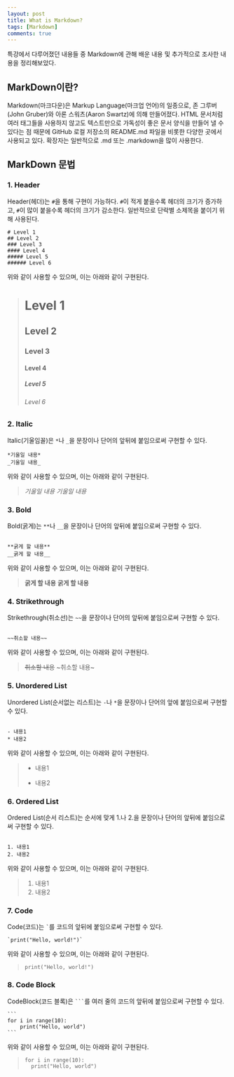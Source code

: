 ```yaml
---
layout: post
title: What is Markdown?
tags: [Markdown]
comments: true
---
```


특강에서 다루어졌던 내용들 중 Markdown에 관해 배운 내용 및 추가적으로 조사한 내용을 정리해보았다.

## MarkDown이란?
Markdown(마크다운)은 Markup Language(마크업 언어)의 일종으로, 존 그루버(John Gruber)와 아론 스워츠(Aaron Swartz)에 의해 만들어졌다. HTML 문서처럼 여러 태그들을 사용하지 않고도 텍스트만으로 가독성이 좋은 문서 양식을 만들어 낼 수 있다는 점 때문에 GitHub 로컬 저장소의 README.md 파일을 비롯한 다양한 곳에서 사용되고 있다. 확장자는 일반적으로 .md 또는 .markdown을 많이 사용한다.

## MarkDown 문법
### 1. Header
Header(헤더)는 `#`을 통해 구현이 가능하다. `#`이 적게 붙을수록 헤더의 크기가 증가하고, `#`이 많이 붙을수록 헤더의 크기가 감소한다. 일반적으로 단락별 소제목을 붙이기 위해 사용된다.

```
# Level 1
## Level 2
### Level 3
#### Level 4
##### Level 5
###### Level 6
```

위와 같이 사용할 수 있으며, 이는 아래와 같이 구현된다.

> # Level 1
> ## Level 2 
> ### Level 3
> #### Level 4
> ##### Level 5
> ###### Level 6

### 2. Italic
Italic(기울임꼴)은 `*`나 `_`을 문장이나 단어의 앞뒤에 붙임으로써 구현할 수 있다.

```
*기울일 내용*
_기울일 내용_
```

위와 같이 사용할 수 있으며, 이는 아래와 같이 구현된다.

> *기울일 내용*
> _기울일 내용_

### 3. Bold
Bold(굵게)는 `**`나 `__`을 문장이나 단어의 앞뒤에 붙임으로써 구현할 수 있다.

```

**굵게 할 내용**
__굵게 할 내용__
```

위와 같이 사용할 수 있으며, 이는 아래와 같이 구현된다.

> **굵게 할 내용**
> __굵게 할 내용__

### 4. Strikethrough
Strikethrough(취소선)는 `~~`을 문장이나 단어의 앞뒤에 붙임으로써 구현할 수 있다.

```

~~취소할 내용~~
```

위와 같이 사용할 수 있으며, 이는 아래와 같이 구현된다.

> ~~취소할 내용~~
> ~취소할 내용~

### 5. Unordered List
Unordered List(순서없는 리스트)는 `-`나 `*`을 문장이나 단어의 앞에 붙임으로써 구현할 수 있다.

```

- 내용1
* 내용2
```

위와 같이 사용할 수 있으며, 이는 아래와 같이 구현된다.

> - 내용1
> * 내용2

### 6. Ordered List
Ordered List(순서 리스트)는 순서에 맞게 1.나 2.을 문장이나 단어의 앞뒤에 붙임으로써 구현할 수 있다.

```

1. 내용1
2. 내용2
```

위와 같이 사용할 수 있으며, 이는 아래와 같이 구현된다.

> 1. 내용1
> 2. 내용2

### 7. Code
Code(코드)는 `` ` ``를 코드의 앞뒤에 붙임으로써 구현할 수 있다.

```
`print("Hello, world!")`
```

위와 같이 사용할 수 있으며, 이는 아래와 같이 구현된다.

> `print("Hello, world!")`

### 8. Code Block
CodeBlock(코드 블록)은 ```` ``` ````를 여러 줄의 코드의 앞뒤에 붙임으로써 구현할 수 있다.

````
```
for i in range(10):
	print("Hello, world")
```
````

위와 같이 사용할 수 있으며, 이는 아래와 같이 구현된다.

> ```
> for i in range(10):
> 	print("Hello, world")
> ```
